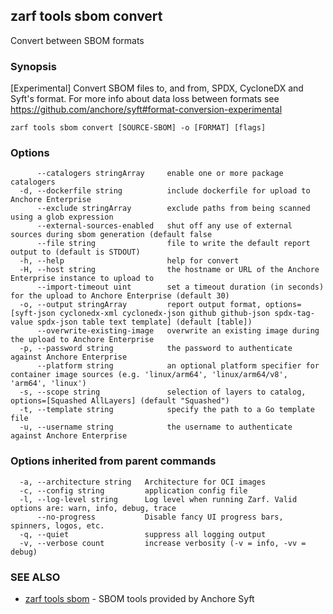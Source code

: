 ## zarf tools sbom convert

Convert between SBOM formats

### Synopsis

[Experimental] Convert SBOM files to, and from, SPDX, CycloneDX and Syft's format. For more info about data loss between formats see https://github.com/anchore/syft#format-conversion-experimental

```
zarf tools sbom convert [SOURCE-SBOM] -o [FORMAT] [flags]
```

### Options

```
      --catalogers stringArray     enable one or more package catalogers
  -d, --dockerfile string          include dockerfile for upload to Anchore Enterprise
      --exclude stringArray        exclude paths from being scanned using a glob expression
      --external-sources-enabled   shut off any use of external sources during sbom generation (default false
      --file string                file to write the default report output to (default is STDOUT)
  -h, --help                       help for convert
  -H, --host string                the hostname or URL of the Anchore Enterprise instance to upload to
      --import-timeout uint        set a timeout duration (in seconds) for the upload to Anchore Enterprise (default 30)
  -o, --output stringArray         report output format, options=[syft-json cyclonedx-xml cyclonedx-json github github-json spdx-tag-value spdx-json table text template] (default [table])
      --overwrite-existing-image   overwrite an existing image during the upload to Anchore Enterprise
  -p, --password string            the password to authenticate against Anchore Enterprise
      --platform string            an optional platform specifier for container image sources (e.g. 'linux/arm64', 'linux/arm64/v8', 'arm64', 'linux')
  -s, --scope string               selection of layers to catalog, options=[Squashed AllLayers] (default "Squashed")
  -t, --template string            specify the path to a Go template file
  -u, --username string            the username to authenticate against Anchore Enterprise
```

### Options inherited from parent commands

```
  -a, --architecture string   Architecture for OCI images
  -c, --config string         application config file
  -l, --log-level string      Log level when running Zarf. Valid options are: warn, info, debug, trace
      --no-progress           Disable fancy UI progress bars, spinners, logos, etc.
  -q, --quiet                 suppress all logging output
  -v, --verbose count         increase verbosity (-v = info, -vv = debug)
```

### SEE ALSO

* [zarf tools sbom](zarf_tools_sbom.md)	 - SBOM tools provided by Anchore Syft

